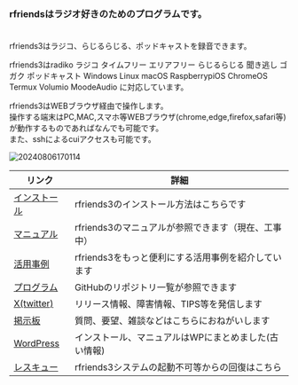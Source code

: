 ### rfriendsはラジオ好きのためのプログラムです。  

　  
rfriends3はラジコ、らじるらじる、ポッドキャストを録音できます。    
  
rfriends3はradiko ラジコ タイムフリー エリアフリー らじるらじる 聞き逃し ゴガク  ポッドキャスト Windows Linux macOS RaspberrypiOS ChromeOS Termux Volumio MoodeAudio に対応しています。  
  
rfriends3はWEBブラウザ経由で操作します。  
操作する端末はPC,MAC,スマホ等WEBブラウザ(chrome,edge,firefox,safari等)が動作するものであればなんでも可能です。  
また、sshによるcuiアクセスも可能です。  
  
![20240806170114](https://github.com/user-attachments/assets/2c40c57d-7ae4-4eee-811e-cb6c28f112f0)   
  

  
|リンク|詳細|
|---|---|
|[インストール](https://github.com/rfriends/rfriends/wiki)|rfriends3のインストール方法はこちらです|
|[マニュアル](https://github.com/rfriends/rfriends3/wiki)|rfriends3のマニュアルが参照できます（現在、工事中）|
|[活用事例](https://rfriends.hatenablog.com/entry/2024/08/14/113233)|rfriends3をもっと便利にする活用事例を紹介しています|
|[プログラム](https://github.com/rfriends?tab=repositories)|GitHubのリポジトリ一覧が参照できます|
|[X(twitter)](https://twitter.com/rfriends2017)|リリース情報、障害情報、TIPS等を発信します|
|[掲示板](http://ceres.s501.xrea.com/wforum/wforum.cgi)|質問、要望、雑談などはこちらにおねがいします|
|[WordPress](http://ceres.s501.xrea.com/wp_rfriends/)|インストール、マニュアルはWPにまとめました(古い情報)|
|[レスキュー](https://github.com/rfriends/rfriends_rescue/wiki/rfriends3%E3%81%AE%E3%83%AA%E3%82%AB%E3%83%90%E3%83%AA%E6%96%B9%E6%B3%95)|rfriends3システムの起動不可等からの回復はこちら|


